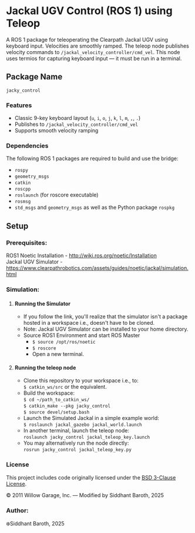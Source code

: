 # Jackal UGV Control (ROS 1) using Teleop
A ROS 1 package for teleoperating the Clearpath Jackal UGV using keyboard input. Velocities are smoothly ramped. The teleop node publishes velocity commands to `/jackal_velocity_controller/cmd_vel`. This node uses termios for capturing keyboard input — it must be run in a terminal.
## Package Name
`jacky_control`
### Features

- Classic 9-key keyboard layout (`u`, `i`, `o`, `j`, `k`, `l`, `m`, `,`, `.`)
- Publishes to `/jackal_velocity_controller/cmd_vel`
- Supports smooth velocity ramping

### Dependencies
The following ROS 1 packages are required to build and use the bridge:
- `rospy`
- `geometry_msgs`
- `catkin`
- `roscpp`
- `roslaunch` (for roscore executable)
- `rosmsg`
- `std_msgs` and `geometry_msgs`
as well as the Python package `rospkg`

##  Setup

### Prerequisites:
ROS1 Noetic Installation - http://wiki.ros.org/noetic/Installation <br/>
Jackal UGV Simulator - https://www.clearpathrobotics.com/assets/guides/noetic/jackal/simulation.html

### Simulation:

1. #### Running the Simulator<br/>
   - If you follow the link, you'll realize that the simulator isn't a package hosted in a workspace i.e., doesn't have to be cloned.
   - Note: Jackal UGV Simulator can be installed to your home directory.
   - Source ROS1 Environment and start ROS Master
     - `$ source /opt/ros/noetic`
     - `$ roscore`
     - Open a new terminal.
  
2. #### Running the teleop node
   - Clone this repository to your workspace i.e., to: <br/> `$ catkin_ws/src` or the equivalent.
   - Build the workspace:<br/>
     `$ cd ~/path_to_catkin_ws/`<br/>
   `$ catkin_make --pkg jacky_control`<br/>
   `$ source devel/setup.bash`
   - Launch the Simulated Jackal in a simple example world:<br/>
   `$ roslaunch jackal_gazebo jackal_world.launch`
   - In another terminal, launch the teleop node:<br/>
   `roslaunch jacky_control jackal_teleop_key.launch`
   - You may alternatively run the node directly:<br/>
   `rosrun jacky_control jackal_teleop_key.py`

### License

This project includes code originally licensed under the [BSD 3-Clause License](https://opensource.org/licenses/BSD-3-Clause).<br/>

© 2011 Willow Garage, Inc. — Modified by Siddhant Baroth, 2025

### Author:
❄️Siddhant Baroth, 2025
